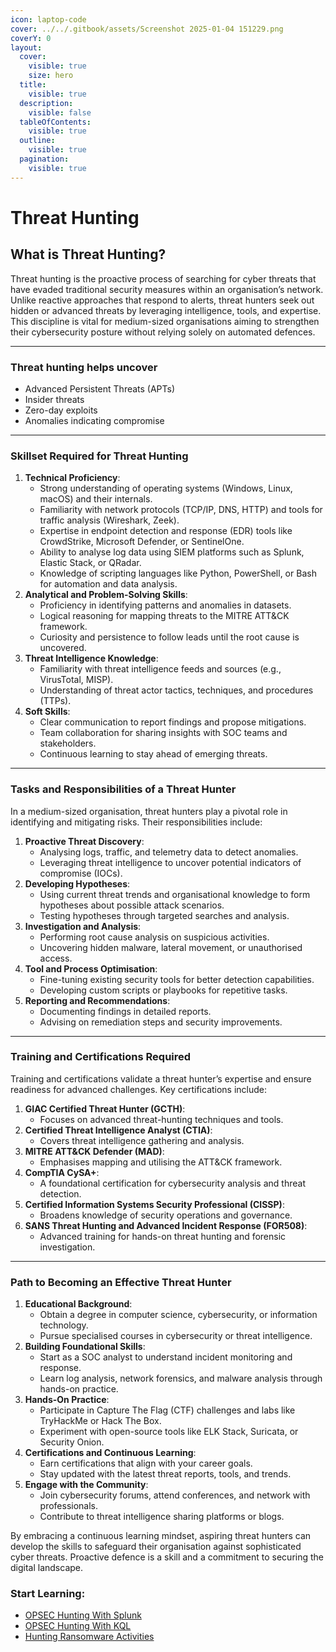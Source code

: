 ```yaml
---
icon: laptop-code
cover: ../../.gitbook/assets/Screenshot 2025-01-04 151229.png
coverY: 0
layout:
  cover:
    visible: true
    size: hero
  title:
    visible: true
  description:
    visible: false
  tableOfContents:
    visible: true
  outline:
    visible: true
  pagination:
    visible: true
---
```


# Threat Hunting

## **What is Threat Hunting?**

Threat hunting is the proactive process of searching for cyber threats that have evaded traditional security measures within an organisation’s network. Unlike reactive approaches that respond to alerts, threat hunters seek out hidden or advanced threats by leveraging intelligence, tools, and expertise. This discipline is vital for medium-sized organisations aiming to strengthen their cybersecurity posture without relying solely on automated defences.

***

### Threat hunting helps uncover

* Advanced Persistent Threats (APTs)
* Insider threats
* Zero-day exploits
* Anomalies indicating compromise

***

### **Skillset Required for Threat Hunting**

1. **Technical Proficiency**:
   * Strong understanding of operating systems (Windows, Linux, macOS) and their internals.
   * Familiarity with network protocols (TCP/IP, DNS, HTTP) and tools for traffic analysis (Wireshark, Zeek).
   * Expertise in endpoint detection and response (EDR) tools like CrowdStrike, Microsoft Defender, or SentinelOne.
   * Ability to analyse log data using SIEM platforms such as Splunk, Elastic Stack, or QRadar.
   * Knowledge of scripting languages like Python, PowerShell, or Bash for automation and data analysis.
2. **Analytical and Problem-Solving Skills**:
   * Proficiency in identifying patterns and anomalies in datasets.
   * Logical reasoning for mapping threats to the MITRE ATT\&CK framework.
   * Curiosity and persistence to follow leads until the root cause is uncovered.
3. **Threat Intelligence Knowledge**:
   * Familiarity with threat intelligence feeds and sources (e.g., VirusTotal, MISP).
   * Understanding of threat actor tactics, techniques, and procedures (TTPs).
4. **Soft Skills**:
   * Clear communication to report findings and propose mitigations.
   * Team collaboration for sharing insights with SOC teams and stakeholders.
   * Continuous learning to stay ahead of emerging threats.

***

### **Tasks and Responsibilities of a Threat Hunter**

In a medium-sized organisation, threat hunters play a pivotal role in identifying and mitigating risks. Their responsibilities include:

1. **Proactive Threat Discovery**:
   * Analysing logs, traffic, and telemetry data to detect anomalies.
   * Leveraging threat intelligence to uncover potential indicators of compromise (IOCs).
2. **Developing Hypotheses**:
   * Using current threat trends and organisational knowledge to form hypotheses about possible attack scenarios.
   * Testing hypotheses through targeted searches and analysis.
3. **Investigation and Analysis**:
   * Performing root cause analysis on suspicious activities.
   * Uncovering hidden malware, lateral movement, or unauthorised access.
4. **Tool and Process Optimisation**:
   * Fine-tuning existing security tools for better detection capabilities.
   * Developing custom scripts or playbooks for repetitive tasks.
5. **Reporting and Recommendations**:
   * Documenting findings in detailed reports.
   * Advising on remediation steps and security improvements.

***

### **Training and Certifications Required**

Training and certifications validate a threat hunter’s expertise and ensure readiness for advanced challenges. Key certifications include:

1. **GIAC Certified Threat Hunter (GCTH)**:
   * Focuses on advanced threat-hunting techniques and tools.
2. **Certified Threat Intelligence Analyst (CTIA)**:
   * Covers threat intelligence gathering and analysis.
3. **MITRE ATT\&CK Defender (MAD)**:
   * Emphasises mapping and utilising the ATT\&CK framework.
4. **CompTIA CySA+**:
   * A foundational certification for cybersecurity analysis and threat detection.
5. **Certified Information Systems Security Professional (CISSP)**:
   * Broadens knowledge of security operations and governance.
6. **SANS Threat Hunting and Advanced Incident Response (FOR508)**:
   * Advanced training for hands-on threat hunting and forensic investigation.

***

### **Path to Becoming an Effective Threat Hunter**

1. **Educational Background**:
   * Obtain a degree in computer science, cybersecurity, or information technology.
   * Pursue specialised courses in cybersecurity or threat intelligence.
2. **Building Foundational Skills**:
   * Start as a SOC analyst to understand incident monitoring and response.
   * Learn log analysis, network forensics, and malware analysis through hands-on practice.
3. **Hands-On Practice**:
   * Participate in Capture The Flag (CTF) challenges and labs like TryHackMe or Hack The Box.
   * Experiment with open-source tools like ELK Stack, Suricata, or Security Onion.
4. **Certifications and Continuous Learning**:
   * Earn certifications that align with your career goals.
   * Stay updated with the latest threat reports, tools, and trends.
5. **Engage with the Community**:
   * Join cybersecurity forums, attend conferences, and network with professionals.
   * Contribute to threat intelligence sharing platforms or blogs.

By embracing a continuous learning mindset, aspiring threat hunters can develop the skills to safeguard their organisation against sophisticated cyber threats. Proactive defence is a skill and a commitment to securing the digital landscape.

### Start Learning:

* [OPSEC Hunting With Splunk](opsec-hunting-with-splunk.md)
* [OPSEC Hunting With KQL](opsec-hunting-with-kql.md)
* [Hunting Ransomware Activities](hunting-ransomware-indicators.md)
